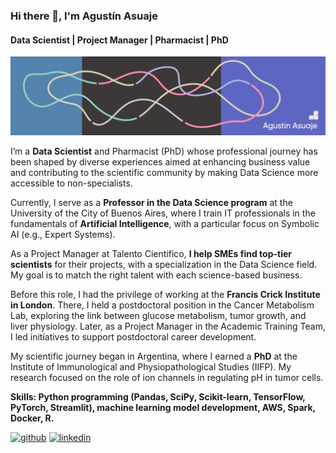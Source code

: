 ### Hi there 👋,  I'm Agustín Asuaje
#### Data Scientist | Project Manager | Pharmacist | PhD
![Data Scientist | Project Manager | Pharmacist | PhD](https://github.com/el-asu/el-asu/blob/eeaa58a1470ce947f1f695ba46ae03f6d957c4f9/AA_Data%20Scientist.jpg)

I’m a **Data Scientist** and Pharmacist (PhD) whose professional journey has been shaped by diverse experiences aimed at enhancing business value and contributing to the scientific community by making Data Science more accessible to non-specialists.

Currently, I serve as a **Professor in the Data Science program** at the University of the City of Buenos Aires, where I train IT professionals in the fundamentals of **Artificial Intelligence**, with a particular focus on Symbolic AI (e.g., Expert Systems).

As a Project Manager at Talento Científico, **I help SMEs find top-tier scientists** for their projects, with a specialization in the Data Science field. My goal is to match the right talent with each science-based business.

Before this role, I had the privilege of working at the **Francis Crick Institute in London**. There, I held a postdoctoral position in the Cancer Metabolism Lab, exploring the link between glucose metabolism, tumor growth, and liver physiology. Later, as a Project Manager in the Academic Training Team, I led initiatives to support postdoctoral career development.

My scientific journey began in Argentina, where I earned a **PhD** at the Institute of Immunological and Physiopathological Studies (IIFP). My research focused on the role of ion channels in regulating pH in tumor cells.

**Skills: Python programming (Pandas, SciPy, Scikit-learn, TensorFlow, PyTorch, Streamlit), machine learning model development, AWS, Spark, Docker, R.**



[<img src='https://cdn.jsdelivr.net/npm/simple-icons@3.0.1/icons/github.svg' alt='github' height='40'>](https://github.com/el-asu)  [<img src='https://cdn.jsdelivr.net/npm/simple-icons@3.0.1/icons/linkedin.svg' alt='linkedin' height='40'>](https://www.linkedin.com/in/https://www.linkedin.com/in/agustin-asuaje//)  

